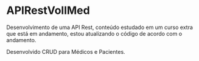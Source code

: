 # APIRestVollMed
Desenvolvimento de uma API Rest, conteúdo estudado em um curso extra que está em andamento, estou atualizando o código de acordo com o andamento.

Desenvolvido CRUD para Médicos e Pacientes.
